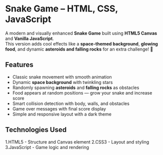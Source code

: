 # Snake Game – HTML, CSS, JavaScript

A modern and visually enhanced **Snake Game** built using **HTML5 Canvas** and **Vanilla JavaScript**.  
This version adds cool effects like a **space-themed background**, **glowing food**, and dynamic **asteroids and falling rocks** for an extra challenge! 🚀

##  Features

-  Classic snake movement with smooth animation  
-  Dynamic **space background** with twinkling stars  
-  Randomly spawning **asteroids** and **falling rocks** as obstacles  
-  Food appears at random positions — grow your snake and increase score  
-  Smart collision detection with body, walls, and obstacles  
-  Game over messages with final score display  
-  Simple and responsive layout with a dark theme  

##  Technologies Used

1.HTML5 - Structure and Canvas element 
2.CSS3 - Layout and styling 
3.JavaScript - Game logic and rendering 


